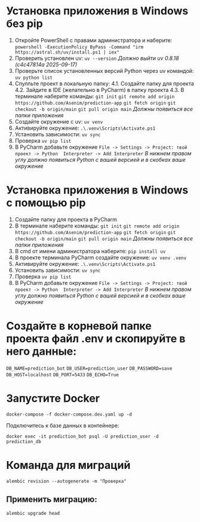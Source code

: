 # Установка приложения в Windows без pip

1. Откройте PowerShell с правами администратора и наберите:
   `powershell -ExecutionPolicy ByPass -Command "irm https://astral.sh/uv/install.ps1 | iex"`
2. Проверить установлен uv:
   `uv --version`
   _Должно выйти uv 0.8.18 (c4c47814a 2025-09-17)_
3. Проверьте список установленных версий Python через uv командой:
   `uv python list`
4. Спулльте проект в локальную папку:
   4.1. Создайте папку для проекта
   4.2. Зайдите в IDE (желательно в PyCharm) в папку проекта
   4.3. В терминале наберите команды:
   `git init`
   `git remote add origin https://github.com/Asenim/prediction-app`
   `git fetch origin`
   `git checkout -b origin/main`
   `git pull origin main`
   _Должны появиться все папки приложения_
5. Создайте окружение с uv:
   `uv venv`
6. Активируйте окружение:
   `.\.venv\Scripts\Activate.ps1`
7. Установить зависимости:
   `uv sync`
8. Проверка
   `uv pip list`
9. В PyCharm добавьте окружение
   `File -> Settings -> Project: твой проект -> Python  Interpreter -> Add Interpreter`
   _В нижнем правом углу должно появиться Python c вашей версией и в скобках ваше окружение_

# Установка приложения в Windows с помощью pip

1. Создайте папку для проекта в PyCharm
2. В терминале наберите команды:
   `git init`
   `git remote add origin https://github.com/Asenim/prediction-app`
   `git fetch origin`
   `git checkout -b origin/main`
   `git pull origin main`
   _Должны появиться все папки приложения_
3. В cmd от имени администратора наберите:
   `pip install uv`
4. В проекте терминала PyCharm создайте окружение:
   `uv venv .venv`
5. Активируйте окружение:
   `.\.venv\Scripts\Activate.ps1`
6. Установить зависимости:
   `uv sync`
7. Проверка
   `uv pip list`
8. В PyCharm добавьте окружение
   `File -> Settings -> Project: твой проект -> Python  Interpreter -> Add Interpreter`
   _В нижнем правом углу должно появиться Python c вашей версией и в скобках ваше окружение_

# Создайте в корневой папке проекта файл .env и скопируйте в него данные:

`DB_NAME=prediction_bot`
`DB_USER=prediction_user`
`DB_PASSWORD=save`
`DB_HOST=localhost`
`DB_PORT=5433`
`DB_ECHO=True`

# Запустите Docker

`docker-compose -f docker-compose.dev.yaml up -d`

Подключитесь к базе данных в контейнере:

`docker exec -it prediction_bot psql -U prediction_user -d prediction_db`

# Команда для миграций

`alembic revision --autogenerate -m "Проверка"`

## Применить миграцию:

`alembic upgrade head`
